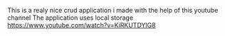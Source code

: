 This is a realy nice crud application i made with the help of this youtube channel
The application uses local storage
https://www.youtube.com/watch?v=KiRKUTDYlG8